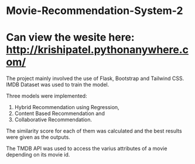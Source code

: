 # Movie-Recommendation-System-2
# Can view the wesite here: http://krishipatel.pythonanywhere.com/
The project mainly involved the use of Flask, Bootstrap and Tailwind CSS. IMDB Dataset was used to train the model.

Three models were implemented:
1. Hybrid Recommendation using Regression, 
2. Content Based Recommendation and 
3. Collaborative Recommendation. 

The similarity score for each of them was calculated and the best results were given as the outputs.

The TMDB API was used to access the varius attributes of a movie depending on its movie id.


